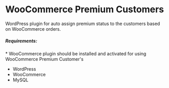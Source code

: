# WooCommerce Premium Customers
WordPress plugin for auto assign premium status to the customers based on WooCommerce orders.

<h5>Requirements: </h5>  
<p>* WooCommerce plugin should be installed and activated for using WooCommerce Premium Customer's</p>  
<ul>
<li>WordPress</li>  
<li>WooCommerce</li>  
<li>MySQL</li>  
</ul>  
